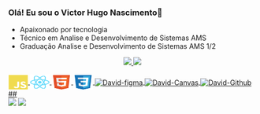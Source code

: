 ### Olá! Eu sou o Victor Hugo Nascimento👋

-  Apaixonado por tecnologia
-  Técnico em Analise e Desenvolvimento de Sistemas AMS 
-  Graduação Analise e Desenvolvimento de Sistemas AMS 1/2

<div align="center"> <a href="https://github.com/VictorHFN"> 
  <img height="160em" src="https://github-readme-stats.vercel.app/api?username=victorhfn&show_icons=true&theme=cobalt&include_all_commits=true&count_private=true"/> <img height="160em" src="https://github-readme-stats.vercel.app/api/top-langs/?username=victorhfn&layout=compact&langs_count=7&theme=cobalt"/></div> <div style="display: inline_block"><br> <img align="center" alt="David-Js" height="30" width="40" src="https://raw.githubusercontent.com/devicons/devicon/master/icons/javascript/javascript-plain.svg"> <img align="center" alt="David-React" height="30" width="40" src="https://raw.githubusercontent.com/devicons/devicon/master/icons/react/react-original.svg"> <img align="center" alt="David-HTML" height="30" width="40" src="https://raw.githubusercontent.com/devicons/devicon/master/icons/html5/html5-original.svg"> <img align="center" alt="David-CSS" height="30" width="40" src="https://raw.githubusercontent.com/devicons/devicon/master/icons/css3/css3-original.svg"> <img align="center" alt="David-figma" height="30" width="40" src="https://cdn.jsdelivr.net/gh/devicons/devicon/icons/figma/figma-original.svg" /> <img align="center" alt="David-Canvas" height="30" width="40"
  src="https://cdn.jsdelivr.net/gh/devicons/devicon/icons/canva/canva-original.svg" /> <img align="center" alt="David-Github" height="30" width="40" src="https://cdn.jsdelivr.net/gh/devicons/devicon/icons/github/github-original.svg" /> </div>   
  ##
  <div> <a href="https://www.instagram.com/victor_hnascimentoo" target="_blank"><img src="https://img.shields.io/badge/-Instagram-%23E4405F?style=for-the-badge&logo=instagram&logoColor=white" target="_blank"></a> <a href = "vhfn2004@gmail.com"><img src="https://img.shields.io/badge/-Gmail-%23333?style=for-the-badge&logo=gmail&logoColor=white" target="_blank"></a></div>

